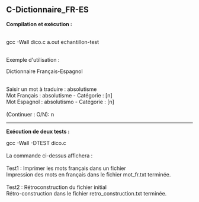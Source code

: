 C-Dictionnaire_FR-ES  
-------------------------------
  
__Compilation et exécution :__  
<br>
  
gcc -Wall dico.c
a.out echantillon-test  

<br>
Exemple d'utilisation :
<br>

Dictionnaire Français-Espagnol  
<br>

Saisir un mot à traduire :
absolutisme
<br>
Mot Français : absolutisme - Catégorie : [n] 
<br>
Mot Espagnol : absolutismo - Catégorie : [n]
<br>
<br>
(Continuer : O/N):
n

-------------------------------
__Exécution de deux tests :__
<br>

gcc -Wall -DTEST dico.c
<br>
<br>
La commande ci-dessus affichera :
<br>
<br>
Test1 : Imprimer les mots français dans un fichier
<br>
Impression des mots en français dans le fichier mot_fr.txt terminée.
<br>
<br>
Test2 : Rétroconstruction du fichier initial
<br>
Rétro-construction dans le fichier retro_construction.txt terminée.
